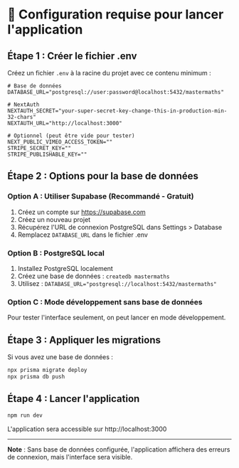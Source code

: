 # 🚀 Configuration requise pour lancer l'application

## Étape 1 : Créer le fichier .env

Créez un fichier `.env` à la racine du projet avec ce contenu minimum :

```env
# Base de données
DATABASE_URL="postgresql://user:password@localhost:5432/mastermaths"

# NextAuth
NEXTAUTH_SECRET="your-super-secret-key-change-this-in-production-min-32-chars"
NEXTAUTH_URL="http://localhost:3000"

# Optionnel (peut être vide pour tester)
NEXT_PUBLIC_VIMEO_ACCESS_TOKEN=""
STRIPE_SECRET_KEY=""
STRIPE_PUBLISHABLE_KEY=""
```

## Étape 2 : Options pour la base de données

### Option A : Utiliser Supabase (Recommandé - Gratuit)
1. Créez un compte sur https://supabase.com
2. Créez un nouveau projet
3. Récupérez l'URL de connexion PostgreSQL dans Settings > Database
4. Remplacez `DATABASE_URL` dans le fichier .env

### Option B : PostgreSQL local
1. Installez PostgreSQL localement
2. Créez une base de données : `createdb mastermaths`
3. Utilisez : `DATABASE_URL="postgresql://localhost:5432/mastermaths"`

### Option C : Mode développement sans base de données
Pour tester l'interface seulement, on peut lancer en mode développement.

## Étape 3 : Appliquer les migrations

Si vous avez une base de données :
```bash
npx prisma migrate deploy
npx prisma db push
```

## Étape 4 : Lancer l'application

```bash
npm run dev
```

L'application sera accessible sur http://localhost:3000

---

**Note** : Sans base de données configurée, l'application affichera des erreurs de connexion, mais l'interface sera visible.


